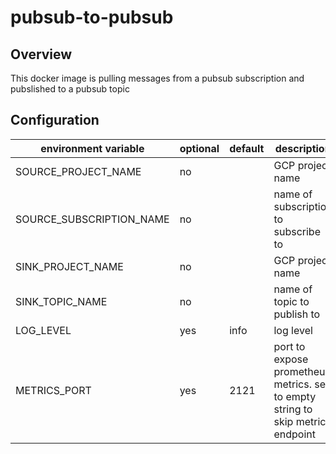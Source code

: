 # pubsub-to-pubsub

## Overview

This docker image is pulling messages from a pubsub subscription and pubslished to a pubsub topic

## Configuration

| environment variable | optional | default | description | example
|-|-|-|-|-|
| SOURCE_PROJECT_NAME | no | | GCP project name ||
| SOURCE_SUBSCRIPTION_NAME | no || name of subscription to subscribe to | my-subsbcription |
| SINK_PROJECT_NAME | no | | GCP project name ||
| SINK_TOPIC_NAME | no || name of topic to publish to | my-topic |
| LOG_LEVEL | yes | info | log level | debug |
| METRICS_PORT | yes | 2121 | port to expose prometheus metrics. set to empty string to skip metrics endpoint | 3434 |
